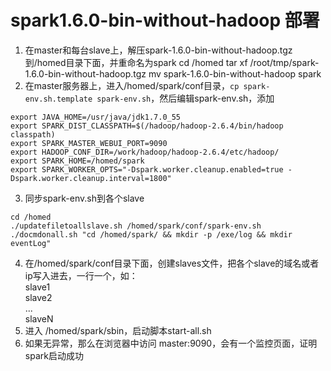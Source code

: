 # spark1.6.0-bin-without-hadoop 部署
1. 在master和每台slave上，解压spark-1.6.0-bin-without-hadoop.tgz到/homed目录下面，并重命名为spark
    cd /homed
    tar xf /root/tmp/spark-1.6.0-bin-without-hadoop.tgz
    mv spark-1.6.0-bin-without-hadoop spark
2. 在master服务器上，进入/homed/spark/conf目录，`cp spark-env.sh.template spark-env.sh`，然后编辑spark-env.sh，添加
```shell
export JAVA_HOME=/usr/java/jdk1.7.0_55
export SPARK_DIST_CLASSPATH=$(/hadoop/hadoop-2.6.4/bin/hadoop classpath)
export SPARK_MASTER_WEBUI_PORT=9090
export HADOOP_CONF_DIR=/work/hadoop/hadoop-2.6.4/etc/hadoop/
export SPARK_HOME=/homed/spark
export SPARK_WORKER_OPTS="-Dspark.worker.cleanup.enabled=true -Dspark.worker.cleanup.interval=1800"
```
3. 同步spark-env.sh到各个slave
```shell
cd /homed
./updatefiletoallslave.sh /homed/spark/conf/spark-env.sh
./docmdonall.sh "cd /homed/spark/ && mkdir -p /exe/log && mkdir eventLog"
```
4. 在/homed/spark/conf目录下面，创建slaves文件，把各个slave的域名或者ip写入进去，一行一个，如：  
		slave1  
		slave2  
		...  
		slaveN  
5. 进入 /homed/spark/sbin，启动脚本start-all.sh
6. 如果无异常，那么在浏览器中访问 master:9090，会有一个监控页面，证明spark启动成功



